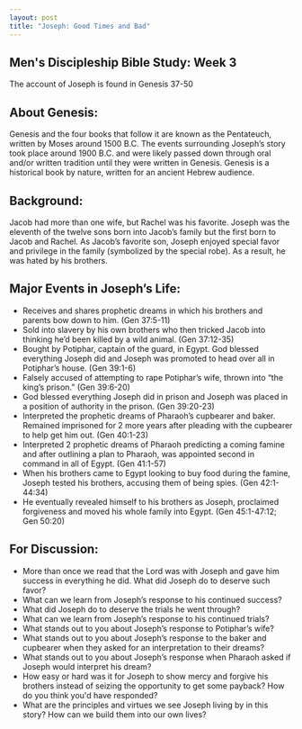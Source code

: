 ```yaml
---
layout: post
title: "Joseph: Good Times and Bad"
---
```

## Men's Discipleship Bible Study: Week 3

The account of Joseph is found in Genesis 37-50
## About Genesis:
Genesis and the four books that follow it are known as the Pentateuch, written by Moses around 1500 B.C. The events surrounding Joseph’s story took place around 1900 B.C. and were likely passed down through oral and/or written tradition until they were written in Genesis. Genesis is a historical book by nature, written for an ancient Hebrew audience.
## Background:
Jacob had more than one wife, but Rachel was his favorite. Joseph was the eleventh of the twelve sons born into Jacob’s family but the first born to Jacob and Rachel. As Jacob’s favorite son, Joseph enjoyed special favor and privilege in the family (symbolized by the special robe). As a result, he was hated by his brothers.
## Major Events in Joseph’s Life:
* Receives and shares prophetic dreams in which his brothers and parents bow down to him. (Gen 37:5-11)
* Sold into slavery by his own brothers who then tricked Jacob into thinking he’d been killed by a wild animal. (Gen 37:12-35)
* Bought by Potiphar, captain of the guard, in Egypt. God blessed everything Joseph did and Joseph was promoted to head over all in Potiphar’s house. (Gen 39:1-6)
* Falsely accused of attempting to rape Potiphar’s wife, thrown into “the king’s prison.” (Gen 39:6-20)
* God blessed everything Joseph did in prison and Joseph was placed in a position of authority in the prison. (Gen 39:20-23)
* Interpreted the prophetic dreams of Pharaoh’s cupbearer and baker. Remained imprisoned for 2 more years after pleading with the cupbearer to help get him out. (Gen 40:1-23)
* Interpreted 2 prophetic dreams of Pharaoh predicting a coming famine and after outlining a plan to Pharaoh, was appointed second in command in all of Egypt. (Gen 41:1-57)
* When his brothers came to Egypt looking to buy food during the famine, Joseph tested his brothers, accusing them of being spies. (Gen 42:1-44:34)
* He eventually revealed himself to his brothers as Joseph, proclaimed forgiveness and moved his whole family into Egypt. (Gen 45:1-47:12; Gen 50:20)
## For Discussion:
* More than once we read that the Lord was with Joseph and gave him success in everything he did. What did Joseph do to deserve such favor?
* What can we learn from Joseph’s response to his continued success?
* What did Joseph do to deserve the trials he went through?
* What can we learn from Joseph’s response to his continued trials?
* What stands out to you about Joseph’s response to Potiphar’s wife?
* What stands out to you about Joseph’s response to the baker and cupbearer when they asked for an interpretation to their dreams?
* What stands out to you about Joseph’s response when Pharaoh asked if Joseph would interpret his dream?
* How easy or hard was it for Joseph to show mercy and forgive his brothers instead of seizing the opportunity to get some payback? How do you think you'd have responded?
* What are the principles and virtues we see Joseph living by in this story? How can we build them into our own lives?
